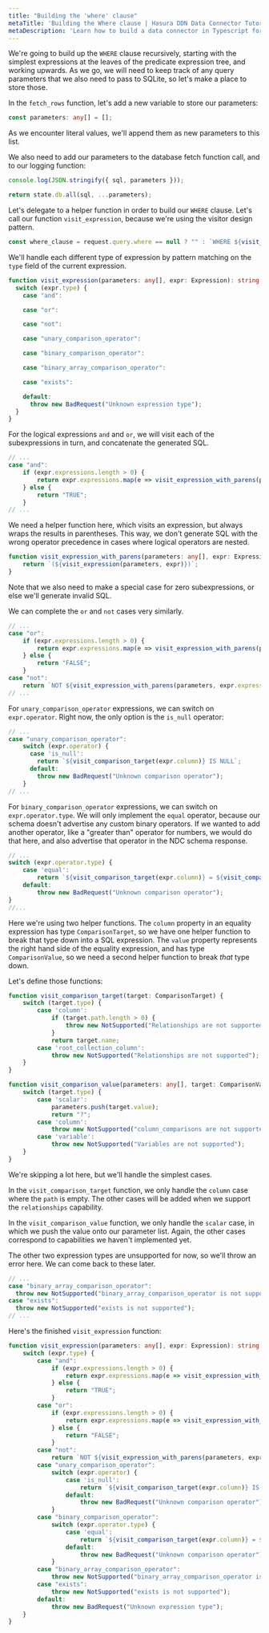 ```yaml
---
title: "Building the 'where' clause"
metaTitle: 'Building the Where clause | Hasura DDN Data Connector Tutorial'
metaDescription: 'Learn how to build a data connector in Typescript for Hasura DDN'
---
```


We're going to build up the `WHERE` clause recursively, starting with the simplest expressions at the leaves of the
predicate expression tree, and working upwards. As we go, we will need to keep track of any query parameters that we
also need to pass to SQLite, so let's make a place to store those.

In the `fetch_rows` function, let's add a new variable to store our parameters:

```typescript
const parameters: any[] = [];
```

As we encounter literal values, we'll append them as new parameters to this list.

We also need to add our parameters to the database fetch function call, and to our logging function:

```typescript
console.log(JSON.stringify({ sql, parameters }));

return state.db.all(sql, ...parameters);
```

Let's delegate to a helper function in order to build our `WHERE` clause. Let's call our function `visit_expression`,
because we're using the visitor design pattern.

```typescript
const where_clause = request.query.where == null ? "" : `WHERE ${visit_expression(parameters, request.query.where)}`;
```

We'll handle each different type of expression by pattern matching on the `type` field of the current expression.

```typescript
function visit_expression(parameters: any[], expr: Expression): string {
  switch (expr.type) {
    case "and":

    case "or":

    case "not":

    case "unary_comparison_operator":

    case "binary_comparison_operator":

    case "binary_array_comparison_operator":

    case "exists":

    default:
      throw new BadRequest("Unknown expression type");
  }
}
```

For the logical expressions `and` and `or`, we will visit each of the subexpressions in turn, and concatenate the
generated SQL.

```typescript
// ...
case "and":
    if (expr.expressions.length > 0) {
        return expr.expressions.map(e => visit_expression_with_parens(parameters, e)).join(" AND ");
    } else {
        return "TRUE";
    }
// ...
```

We need a helper function here, which visits an expression, but always wraps the results in parentheses. This way, we
don't generate SQL with the wrong operator precedence in cases where logical operators are nested.

```typescript
function visit_expression_with_parens(parameters: any[], expr: Expression): string {
    return `(${visit_expression(parameters, expr)})`;
}
```

Note that we also need to make a special case for zero subexpressions, or else we'll generate invalid SQL.

We can complete the `or` and `not` cases very similarly.

```typescript
// ...
case "or":
    if (expr.expressions.length > 0) {
        return expr.expressions.map(e => visit_expression_with_parens(parameters, e)).join(" OR ");
    } else {
        return "FALSE";
    }
case "not":
    return `NOT ${visit_expression_with_parens(parameters, expr.expression)}`;
// ...
```

For `unary_comparison_operator` expressions, we can switch on `expr.operator`. Right now, the only option is the
`is_null` operator:

```typescript
// ...
case "unary_comparison_operator":
    switch (expr.operator) {
      case 'is_null':
        return `${visit_comparison_target(expr.column)} IS NULL`;
      default:
        throw new BadRequest("Unknown comparison operator");
    }
// ...
```

For `binary_comparison_operator` expressions, we can switch on `expr.operator.type`.  We will only implement the `equal`
operator, because our schema doesn't advertise any custom binary operators. If we wanted to add another operator, like a
"greater than" operator for numbers, we would do that here, and also advertise that operator in the NDC schema response.

```typescript
// ...
switch (expr.operator.type) {
    case 'equal':
        return `${visit_comparison_target(expr.column)} = ${visit_comparison_value(parameters, expr.value)}`
    default:
        throw new BadRequest("Unknown comparison operator");
}
//...
```

Here we're using two helper functions. The `column` property in an equality expression has type `ComparisonTarget`, so
we have one helper function to break that type down into a SQL expression. The `value` property represents the right
hand side of the equality expression, and has type `ComparisonValue`, so we need a second helper function to break
_that_ type down.

Let's define those functions:

```typescript
function visit_comparison_target(target: ComparisonTarget) {
    switch (target.type) {
        case 'column':
            if (target.path.length > 0) {
                throw new NotSupported("Relationships are not supported");
            }
            return target.name;
        case 'root_collection_column':
            throw new NotSupported("Relationships are not supported");
    }
}

function visit_comparison_value(parameters: any[], target: ComparisonValue) {
    switch (target.type) {
        case 'scalar':
            parameters.push(target.value);
            return "?";
        case 'column':
            throw new NotSupported("column_comparisons are not supported");
        case 'variable':
            throw new NotSupported("Variables are not supported");
    }
}
```

We're skipping a lot here, but we'll handle the simplest cases.

In the `visit_comparison_target` function, we only handle the `column` case where the `path` is empty. The other cases
will be added when we support the `relationships` capability.

In the `visit_comparison_value` function, we only handle the `scalar` case, in which we push the value onto our
parameter list. Again, the other cases correspond to capabilities we haven't implemented yet.

The other two expression types are unsupported for now, so we'll throw an error here. We can come back to these later.

```typescript
// ...
case "binary_array_comparison_operator":
  throw new NotSupported("binary_array_comparison_operator is not supported");
case "exists":
  throw new NotSupported("exists is not supported");
// ...
```

Here's the finished `visit_expression` function:

```typescript
function visit_expression(parameters: any[], expr: Expression): string {
    switch (expr.type) {
        case "and":
            if (expr.expressions.length > 0) {
                return expr.expressions.map(e => visit_expression_with_parens(parameters, e)).join(" AND ");
            } else {
                return "TRUE";
            }
        case "or":
            if (expr.expressions.length > 0) {
                return expr.expressions.map(e => visit_expression_with_parens(parameters, e)).join(" OR ");
            } else {
                return "FALSE";
            }
        case "not":
            return `NOT ${visit_expression_with_parens(parameters, expr.expression)}`;
        case "unary_comparison_operator":
            switch (expr.operator) {
                case 'is_null':
                    return `${visit_comparison_target(expr.column)} IS NULL`;
                default:
                    throw new BadRequest("Unknown comparison operator");
            }
        case "binary_comparison_operator":
            switch (expr.operator.type) {
                case 'equal':
                    return `${visit_comparison_target(expr.column)} = ${visit_comparison_value(parameters, expr.value)}`
                default:
                    throw new BadRequest("Unknown comparison operator");
            }
        case "binary_array_comparison_operator":
            throw new NotSupported("binary_array_comparison_operator is not supported");
        case "exists":
            throw new NotSupported("exists is not supported");
        default:
            throw new BadRequest("Unknown expression type");
    }
}
```